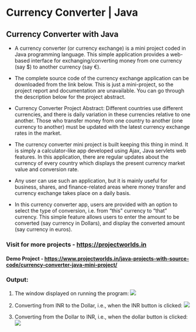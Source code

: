 # Currency Converter | Java

## Currency Converter with Java

- A currency converter (or currency exchange) is a mini project coded in Java programming language. This simple application provides a web-based interface for exchanging/converting money from one currency (say $) to another currency (say €).

- The complete source code of the currency exchange application can be downloaded from the link below. This is just a mini-project, so the project report and documentation are unavailable. You can go through the description below for the project abstract.

- Currency Converter Project Abstract:
Different countries use different currencies, and there is daily variation in these currencies relative to one another. Those who transfer money from one country to another (one currency to another) must be updated with the latest currency exchange rates in the market.

- The currency converter mini project is built keeping this thing in mind. It is simply a calculator-like app developed using Ajax, Java servlets web features. In this application, there are regular updates about the currency of every country which displays the present currency market value and conversion rate.

- Any user can use such an application, but it is mainly useful for business, shares, and finance-related areas where money transfer and currency exchange takes place on a daily basis.

- In this currency converter app, users are provided with an option to select the type of conversion, i.e. from “this” currency to “that” currency. This simple feature allows users to enter the amount to be converted (say currency in Dollars), and display the converted amount (say currency in euros).

### Visit for more projects - https://projectworlds.in

#### Demo Project - https://www.projectworlds.in/java-projects-with-source-code/currency-converter-java-mini-project/


### Output:

1. The window displayed on running the program:
   ![](https://media.geeksforgeeks.org/wp-content/uploads/20200430133116/Screenshot-2020-04-28-at-7.51.26-PM.png)

2. Converting from INR to the Dollar, i.e., when the INR button is clicked:
   ![](https://media.geeksforgeeks.org/wp-content/uploads/20200430133144/Screenshot-2020-04-28-at-7.48.40-PM.png)

3. Converting from the Dollar to INR, i.e., when the dollar button is clicked:
   ![](https://media.geeksforgeeks.org/wp-content/uploads/20200430133206/Screenshot-2020-04-30-at-1.30.45-PM.png)



